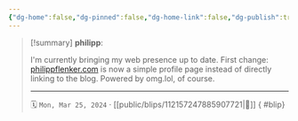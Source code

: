 ```yaml
---
{"dg-home":false,"dg-pinned":false,"dg-home-link":false,"dg-publish":true,"type":"blip","disabled rules":["yaml-title","yaml-title-alias","file-name-heading"],"title":"philipp on mastodon @ 2024-03-25","created-date":"2024-03-25T16:23:07","id":112157247885907730,"updated-date":"2025-05-02T08:50:43","dg-path":"blips/112157247885907721.md","permalink":"/blips/112157247885907721/","dgPassFrontmatter":true,"created":"2024-03-25T16:23:07","updated":"2025-05-02T08:50:43"}
---
```


> [!summary] **philipp**:
>
> I'm currently bringing my web presence up to date. First change: [philippflenker.com](https://philippflenker.com) is now a simple profile page instead of directly linking to the blog. Powered by omg.lol, of course.
> - - -
>
> 🗓️ `Mon, Mar 25, 2024` · [[public/blips/112157247885907721\|🔗]]
{ #blip}

